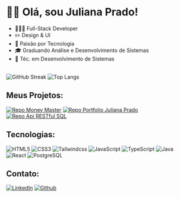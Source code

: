# 👋🏽 Olá, sou Juliana Prado!

<table>
      <ul>
        <li>🧑🏽‍💻 Full-Stack Developer</li>
        <li>✏️ Design & UI</li>
        <li>💜 Paixão por Tecnologia</li>
        <li>🎓 Graduando Análise e Desenvolvimento de Sistemas</li>
        <li>🔧 Téc. em Desenvolvimento de Sistemas</li>
      </ul>
</table>

![GitHub Streak](https://streak-stats.demolab.com/?user=julevi&theme=dark&border=0000&fire=FF9100&ring=b266ff&currStreakLabel=b266ff) ![Top Langs](https://github-readme-stats-git-masterrstaa-rickstaa.vercel.app/api/top-langs/?username=julevi&layout=compact&bg_color=151515&border_color=0000&title_color=fff&text_color=FFF)

## Meus Projetos:

[![Repo Money Master](https://github-readme-stats.vercel.app/api/pin/?username=julevi&repo=moneyMaster&bg_color=151515&border_color=0000&show_icons=true&icon_color=fff&title_color=b266ff&text_color=fff)](https://github.com/julevi/moneyMaster) [![Repo Portfolio Juliana Prado](https://github-readme-stats.vercel.app/api/pin/?username=julevi&repo=portfolio-juliana&bg_color=151515&border_color=0000&show_icons=true&icon_color=fff&title_color=b266ff&text_color=fff)](https://github.com/julevi/portfolio-juliana) [![Repo Api RESTful SQL](https://github-readme-stats.vercel.app/api/pin/?username=julevi&repo=api-restful-sql&bg_color=151515&border_color=0000&show_icons=true&icon_color=fff&title_color=b266ff&text_color=fff)](https://github.com/julevi/api-restful-sql)

## Tecnologias:
![HTML5](https://img.shields.io/badge/HTML5-151515?style=for-the-badge&logo=html5) ![CSS3](https://img.shields.io/badge/CSS3-151515?style=for-the-badge&logo=css3) ![Tailwindcss](https://img.shields.io/badge/tailwindcss-151515?style=for-the-badge&logo=tailwindcss) ![JavaScript](https://img.shields.io/badge/JavaScript-151515?style=for-the-badge&logo=javascript) ![TypeScript](https://img.shields.io/badge/TypeScript-151515?style=for-the-badge&logo=typescript) ![Java](https://img.shields.io/badge/java-151515.svg?style=for-the-badge&logo=openjdk) ![React](https://img.shields.io/badge/React-151515?style=for-the-badge&logo=react) ![PostgreSQL](https://img.shields.io/badge/postgresql-151515?style=for-the-badge&logo=postgresql)

## Contato:
[![LinkedIn](https://img.shields.io/badge/LinkedIn-151515?style=for-the-badge&logo=linkedin&logoColor=0E76A8)](https://www.linkedin.com/in/jpradoweb/)
[![Github](https://img.shields.io/badge/Github-151515?style=for-the-badge&logo=github)](https://github.com/julevi)
